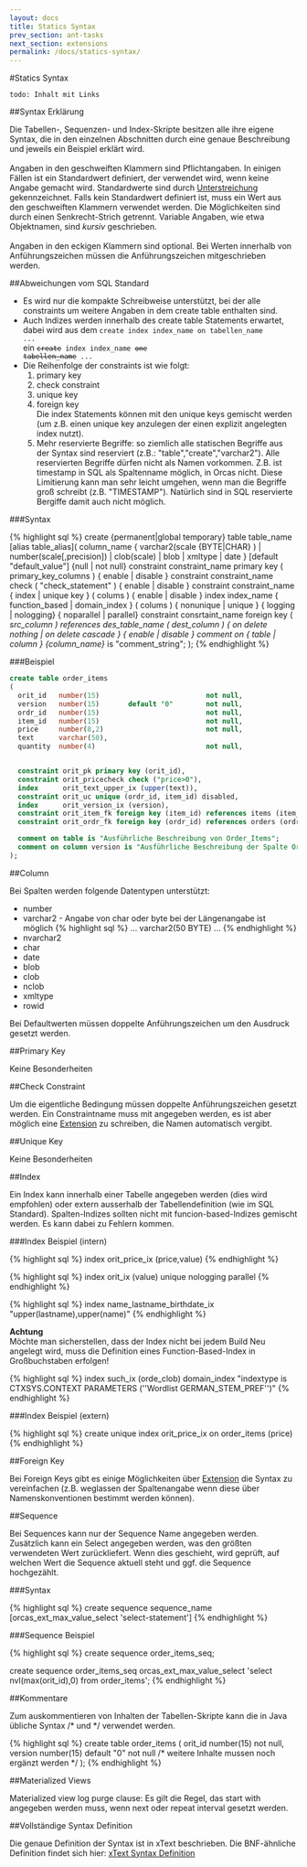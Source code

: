 ```yaml
---
layout: docs
title: Statics Syntax
prev_section: ant-tasks
next_section: extensions
permalink: /docs/statics-syntax/
---
```


#Statics Syntax

`todo: Inhalt mit Links`

##Syntax Erklärung

Die Tabellen-, Sequenzen- und Index-Skripte besitzen alle ihre eigene Syntax, die in den einzelnen Abschnitten durch eine genaue Beschreibung und jeweils ein Beispiel erklärt wird.
<br/><br/>Angaben in den geschweiften Klammern sind Pflichtangaben. In einigen Fällen ist ein Standardwert definiert, der verwendet wird, wenn keine Angabe gemacht wird. Standardwerte sind durch <u>Unterstreichung</u> gekennzeichnet. Falls kein Standardwert definiert ist, muss ein Wert aus den geschweiften Klammern verwendet werden. Die Möglichkeiten sind durch einen Senkrecht-Strich getrennt. Variable Angaben, wie etwa Objektnamen, sind *kursiv* geschrieben.
<br/><br/>Angaben in den eckigen Klammern sind optional. Bei Werten innerhalb von Anführungszeichen müssen die Anführungszeichen mitgeschrieben werden.

##Abweichungen vom SQL Standard

- Es wird nur die kompakte Schreibweise unterstützt, bei der alle constraints um weitere Angaben in dem create table enthalten sind.
- Auch Indizes werden innerhalb des create table Statements erwartet, dabei wird aus dem <code>create index index_name on tabellen_name ...</code><br/>ein <code>~~create~~ index index_name ~~one tabellen_name~~ ...</code>
- Die Reihenfolge der constraints ist wie folgt:
  1. primary key
  2. check constraint
  3. unique key
  4. foreign key
<br/>Die index Statements können mit den unique keys gemischt werden (um z.B. einen unique key anzulegen der einen explizit angelegten index nutzt).
  5. Mehr reservierte Begriffe: so ziemlich alle statischen Begriffe aus der Syntax sind reserviert (z.B.: "table","create","varchar2"). Alle reservierten Begriffe dürfen nicht als Namen vorkommen. Z.B. ist timestamp in SQL als Spaltenname möglich, in Orcas nicht. Diese Limitierung kann man sehr leicht umgehen, wenn man die Begriffe groß schreibt (z.B. "TIMESTAMP"). Natürlich sind in SQL reservierte Bergiffe damit auch nicht möglich.

###Syntax

{% highlight sql %}
create {permanent|global temporary} table table_name [alias table_alias](
  column_name { varchar2(scale {BYTE|CHAR} ) | number(scale[,precision]) | clob(scale) | blob | xmltype | date } [default "default_value"] {null | not null}
  constraint constraint_name primary key ( primary_key_columns ) { enable | disable }
  constraint constraint_name check ( "check_statement" ) { enable | disable }
  constraint constraint_name { index | unique key } ( colums ) { enable | disable }
  index index_name { function_based | domain_index } ( colums ) { nonunique | unique } { logging | nologging} { noparallel | parallel}
  constraint consrtaint_name foreign key ( _src_column ) references des_table_name ( dest_column ) { on delete nothing | on delete cascade } { enable | disable }
  comment on { table | column } {column_name}_ is "comment_string";
);
{% endhighlight %}

###Beispiel

```sql
create table order_items
(
  orit_id   number(15)                          not null,
  version   number(15)       default "0"        not null,
  ordr_id   number(15)                          not null,
  item_id   number(15)                          not null,
  price     number(8,2)                         not null,
  text      varchar(50),
  quantity  number(4)                           not null,


  constraint orit_pk primary key (orit_id),
  constraint orit_pricecheck check ("price>0"),
  index      orit_text_upper_ix (upper(text)),
  constraint orit_uc unique (ordr_id, item_id) disabled,
  index      orit_version_ix (version),
  constraint orit_item_fk foreign key (item_id) references items (item_id),
  constraint orit_ordr_fk foreign key (ordr_id) references orders (ordr_id) on delete cascade

  comment on table is "Ausführliche Beschreibung von Order_Items";
  comment on column version is "Ausführliche Beschreibung der Spalte Order_Items.Version";
);
```

##Column

Bei Spalten werden folgende Datentypen unterstützt:

- number
- varchar2 - Angabe von char oder byte bei der Längenangabe ist möglich
{% highlight sql %}
... varchar2(50 BYTE) ...
{% endhighlight %}
- nvarchar2
- char
- date
- blob
- clob
- nclob
- xmltype
- rowid

Bei Defaultwerten müssen doppelte Anführungszeichen um den Ausdruck gesetzt werden.

##Primary Key

Keine Besonderheiten

##Check Constraint

Um die eigentliche Bedingung müssen doppelte Anführungszeichen gesetzt werden. Ein Constraintname muss mit angegeben werden, es ist aber möglich eine [Extension]({{site.baseurl}}/docs/extensions/) zu schreiben, die Namen automatisch vergibt.

##Unique Key

Keine Besonderheiten

##Index

Ein Index kann innerhalb einer Tabelle angegeben werden (dies wird empfohlen) oder extern ausserhalb der Tabellendefinition (wie im SQL Standard). Spalten-Indizes sollten nicht mit funcion-based-Indizes gemischt werden. Es kann dabei zu Fehlern kommen.

###Index Beispiel (intern)

{% highlight sql %}
index orit_price_ix (price,value)
{% endhighlight %}

{% highlight sql %}
index orit_ix (value) unique nologging parallel
{% endhighlight %}

{% highlight sql %}
index name_lastname_birthdate_ix "upper(lastname),upper(name)"
{% endhighlight %}

**Achtung**
<br/>Möchte man sicherstellen, dass der Index nicht bei jedem Build Neu angelegt wird, muss die Definition eines Function-Based-Index in Großbuchstaben erfolgen!

{% highlight sql %}
index such_ix (orde_clob) domain_index "indextype is CTXSYS.CONTEXT PARAMETERS (''Wordlist GERMAN_STEM_PREF'')"
{% endhighlight %}

###Index Beispiel (extern)

{% highlight sql %}
create unique index orit_price_ix on order_items (price)
{% endhighlight %}

##Foreign Key

Bei Foreign Keys gibt es einige Möglichkeiten über [Extension]({{site.baseurl}}/docs/extensions/) die Syntax zu vereinfachen (z.B. weglassen der Spaltenangabe wenn diese über Namenskonventionen bestimmt werden können).

##Sequence

Bei Sequences kann nur der Sequence Name angegeben werden. Zusätzlich kann ein Select angegeben werden, was den größten verwendeten Wert zurückliefert. Wenn dies geschieht, wird geprüft, auf welchen Wert die Sequence aktuell steht und ggf. die Sequence hochgezählt.

###Syntax

{% highlight sql %}
create sequence sequence_name [orcas_ext_max_value_select 'select-statement']
{% endhighlight %}

###Sequence Beispiel

{% highlight sql %}
create sequence order_items_seq;

create sequence order_items_seq orcas_ext_max_value_select 'select nvl(max(orit_id),0) from order_items';
{% endhighlight %}

##Kommentare

Zum auskommentieren von Inhalten der Tabellen-Skripte kann die in Java übliche Syntax /\* und \*/ verwendet werden.

{% highlight sql %}
create table order_items
(
  orit_id   number(15)                          not null,
  version   number(15)       default "0"        not null
  /*  weitere Inhalte mussen noch ergänzt werden */
);
{% endhighlight %}

##Materialized Views

Materialized view log purge clause: Es gilt die Regel, das start with angegeben werden muss, wenn next oder repeat interval gesetzt werden.

##Vollständige Syntax Definition

Die genaue Definition der Syntax ist in xText beschrieben. Die BNF-ähnliche Definition findet sich hier: [xText Syntax Definition](https://github.com/opitzconsulting/orcas/blob/master/orcas_core/build_source/orcas/src/de/opitzconsulting/OrcasDsl.xtext)
